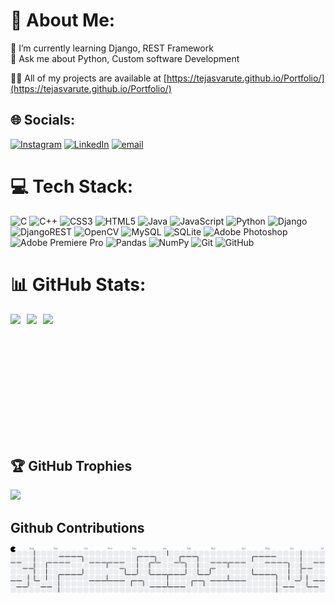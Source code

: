 # 💫 About Me:

🌱 I’m currently learning Django, REST Framework<br>💬 Ask me about Python, Custom software Development

👨‍💻 All of my projects are available at [https://tejasvarute.github.io/Portfolio/](https://tejasvarute.github.io/Portfolio/)

## 🌐 Socials:

[![Instagram](https://img.shields.io/badge/Instagram-%23E4405F.svg?logo=Instagram&logoColor=white)](https://instagram.com/t_n_varute) [![LinkedIn](https://img.shields.io/badge/LinkedIn-%230077B5.svg?logo=linkedin&logoColor=white)](https://linkedin.com/in/tejasvarute) [![email](https://img.shields.io/badge/Email-D14836?logo=gmail&logoColor=white)](mailto:tvarute@gmail.com)

# 💻 Tech Stack:

![C](https://img.shields.io/badge/c-%2300599C.svg?style=for-the-badge&logo=c&logoColor=white) ![C++](https://img.shields.io/badge/c++-%2300599C.svg?style=for-the-badge&logo=c%2B%2B&logoColor=white) ![CSS3](https://img.shields.io/badge/css3-%231572B6.svg?style=for-the-badge&logo=css3&logoColor=white) ![HTML5](https://img.shields.io/badge/html5-%23E34F26.svg?style=for-the-badge&logo=html5&logoColor=white) ![Java](https://img.shields.io/badge/java-%23ED8B00.svg?style=for-the-badge&logo=openjdk&logoColor=white) ![JavaScript](https://img.shields.io/badge/javascript-%23323330.svg?style=for-the-badge&logo=javascript&logoColor=%23F7DF1E) ![Python](https://img.shields.io/badge/python-3670A0?style=for-the-badge&logo=python&logoColor=ffdd54) ![Django](https://img.shields.io/badge/django-%23092E20.svg?style=for-the-badge&logo=django&logoColor=white) ![DjangoREST](https://img.shields.io/badge/DJANGO-REST-ff1709?style=for-the-badge&logo=django&logoColor=white&color=ff1709&labelColor=gray) ![OpenCV](https://img.shields.io/badge/opencv-%23white.svg?style=for-the-badge&logo=opencv&logoColor=white) ![MySQL](https://img.shields.io/badge/mysql-4479A1.svg?style=for-the-badge&logo=mysql&logoColor=white) ![SQLite](https://img.shields.io/badge/sqlite-%2307405e.svg?style=for-the-badge&logo=sqlite&logoColor=white) ![Adobe Photoshop](https://img.shields.io/badge/adobe%20photoshop-%2331A8FF.svg?style=for-the-badge&logo=adobe%20photoshop&logoColor=white) ![Adobe Premiere Pro](https://img.shields.io/badge/Adobe%20Premiere%20Pro-9999FF.svg?style=for-the-badge&logo=Adobe%20Premiere%20Pro&logoColor=white) ![Pandas](https://img.shields.io/badge/pandas-%23150458.svg?style=for-the-badge&logo=pandas&logoColor=white) ![NumPy](https://img.shields.io/badge/numpy-%23013243.svg?style=for-the-badge&logo=numpy&logoColor=white) ![Git](https://img.shields.io/badge/git-%23F05033.svg?style=for-the-badge&logo=git&logoColor=white) ![GitHub](https://img.shields.io/badge/github-%23121011.svg?style=for-the-badge&logo=github&logoColor=white)

# 📊 GitHub Stats:
<div style="display:flex; flex-wrap:wrap; gap:10px; align-items: start;">
<img height=200px src="https://nirzak-streak-stats.vercel.app/?user=TejasVarute&theme=one_dark_pro&hide_border=true">
<img align="top" height=200px src="https://github-readme-stats.vercel.app/api/top-langs/?username=TejasVarute&theme=one_dark_pro&hide_border=true&include_all_commits=true&count_private=true&layout=compact">
<img height=200px src="https://github-readme-stats.vercel.app/api?username=TejasVarute&theme=one_dark_pro&hide_border=true&include_all_commits=true&count_private=true">
</div>

## 🏆 GitHub Trophies

![](https://github-profile-trophy.vercel.app/?username=TejasVarute&theme=onedark&no-frame=true&no-bg=true&margin-w=4)

## Github Contributions

<!-- <img src="https://raw.githubusercontent.com/TejasVarute/TejasVarute/output/snake.svg" alt="Snake animation" /> -->

<picture>
  <source media="(prefers-color-scheme: dark)" srcset="https://raw.githubusercontent.com/TejasVarute/TejasVarute/output/pacman-contribution-graph-dark.svg">
  <source media="(prefers-color-scheme: light)" srcset="https://raw.githubusercontent.com/TejasVarute/TejasVarute/output/pacman-contribution-graph.svg">
  <img alt="pacman contribution graph" src="https://raw.githubusercontent.com/TejasVarute/TejasVarute/output/pacman-contribution-graph.svg">
</picture>

